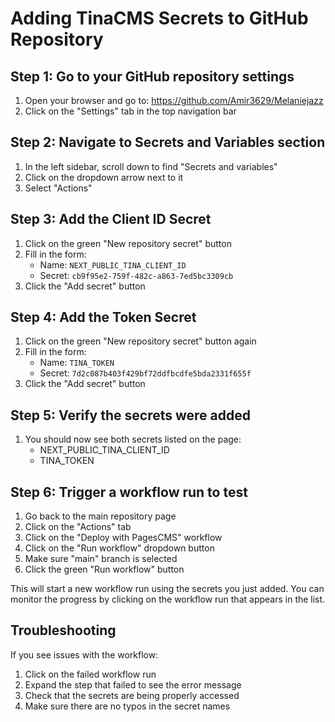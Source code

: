 # Adding TinaCMS Secrets to GitHub Repository

## Step 1: Go to your GitHub repository settings

1. Open your browser and go to: https://github.com/Amir3629/Melaniejazz
2. Click on the "Settings" tab in the top navigation bar

## Step 2: Navigate to Secrets and Variables section

1. In the left sidebar, scroll down to find "Secrets and variables"
2. Click on the dropdown arrow next to it
3. Select "Actions"

## Step 3: Add the Client ID Secret

1. Click on the green "New repository secret" button
2. Fill in the form:
   - Name: `NEXT_PUBLIC_TINA_CLIENT_ID`
   - Secret: `cb9f95e2-759f-482c-a863-7ed5bc3309cb`
3. Click the "Add secret" button

## Step 4: Add the Token Secret

1. Click on the green "New repository secret" button again
2. Fill in the form:
   - Name: `TINA_TOKEN`
   - Secret: `7d2c087b403f429bf72ddfbcdfe5bda2331f655f`
3. Click the "Add secret" button

## Step 5: Verify the secrets were added

1. You should now see both secrets listed on the page:
   - NEXT_PUBLIC_TINA_CLIENT_ID
   - TINA_TOKEN

## Step 6: Trigger a workflow run to test

1. Go back to the main repository page
2. Click on the "Actions" tab
3. Click on the "Deploy with PagesCMS" workflow
4. Click on the "Run workflow" dropdown button
5. Make sure "main" branch is selected
6. Click the green "Run workflow" button

This will start a new workflow run using the secrets you just added. You can monitor the progress by clicking on the workflow run that appears in the list.

## Troubleshooting

If you see issues with the workflow:

1. Click on the failed workflow run
2. Expand the step that failed to see the error message
3. Check that the secrets are being properly accessed
4. Make sure there are no typos in the secret names 